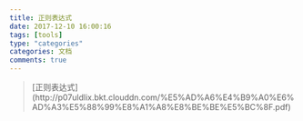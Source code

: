 ```yaml
---
title: 正则表达式
date: 2017-12-10 16:00:16
tags: [tools]
type: "categories"
categories: 文档
comments: true
---
```


<blockquote>[正则表达式](http://p07uldlix.bkt.clouddn.com/%E5%AD%A6%E4%B9%A0%E6%AD%A3%E5%88%99%E8%A1%A8%E8%BE%BE%E5%BC%8F.pdf)
</blockquote>
<!-- more -->